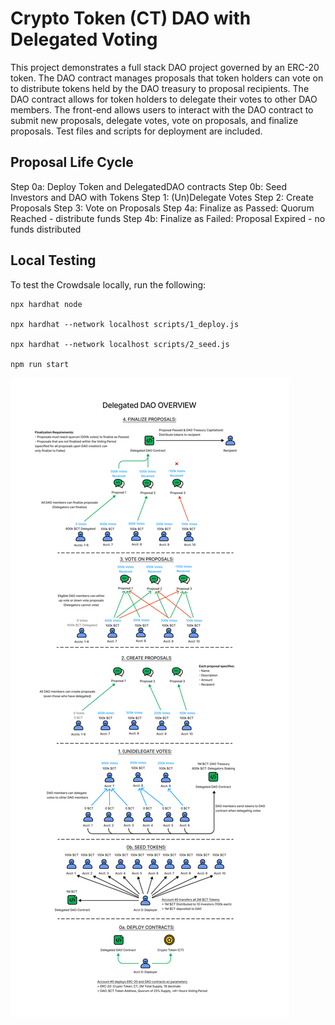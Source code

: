 # Crypto Token (CT) DAO with Delegated Voting
This project demonstrates a full stack DAO project governed by an ERC-20 token. The DAO contract manages proposals that token holders can vote on to distribute tokens held by the DAO treasury to proposal recipients. The DAO contract allows for token holders to delegate their votes to other DAO members. The front-end allows users to interact with the DAO contract to submit new proposals, delegate votes, vote on proposals, and finalize proposals. Test files and scripts for deployment are included.

## Proposal Life Cycle
Step 0a: Deploy Token and DelegatedDAO contracts
Step 0b: Seed Investors and DAO with Tokens
Step 1: (Un)Delegate Votes
Step 2: Create Proposals
Step 3: Vote on Proposals
Step 4a: Finalize as Passed: Quorum Reached - distribute funds
Step 4b: Finalize as Failed: Proposal Expired - no funds distributed

## Local Testing
To test the Crowdsale locally, run the following:
```shell
npx hardhat node

npx hardhat --network localhost scripts/1_deploy.js

npx hardhat --network localhost scripts/2_seed.js

npm run start
```

![Delegated DAO](./public/delegated-dao.png)
